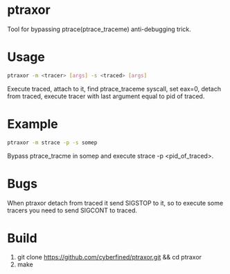 # ptraxor
Tool for bypassing ptrace(ptrace_traceme) anti-debugging trick.

# Usage
```bash
ptraxor -m <tracer> [args] -s <traced> [args]
```
Execute traced, attach to it, find ptrace_traceme syscall, set eax=0, detach from traced, execute tracer with last argument equal to pid of traced.

# Example
```bash
ptraxor -m strace -p -s somep
```
Bypass ptrace_tracme in somep and execute strace -p <pid_of_traced>.

# Bugs
When ptraxor detach from traced it send SIGSTOP to it, so to execute some tracers you need to send SIGCONT to traced.

# Build
1. git clone https://github.com/cyberfined/ptraxor.git && cd ptraxor
2. make
